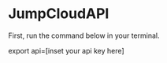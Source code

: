 # JumpCloudAPI
First, run the command below in your terminal.


export api=[inset your api key here]
